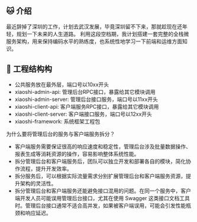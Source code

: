 ## 🐱‍ 介绍
最近辞掉了深圳的工作，计划去武汉发展，毕竟深圳留不下来，那就趁现在还年轻，规划一下未来的人生道路。
利用这段空档期，我计划搭建一套完整的全栈微服务架构，用来保持编码水平的熟练度，也系统性地学习一下前端和运维方面知识。

## 🐶 工程结构构

* 公共服务放在最外层，端口号以10xx开头
* xiaoshi-admin-api: 管理后台RPC接口，暴露给其它模块调用
* xiaoshi-admin-server: 管理后台接口服务，端口号以11xx开头
* xiaoshi-client-api: 客户端服务RPC接口，暴露给其它模块调用
* xiaoshi-client-server: 客户端接口服务，端口号以12xx开头
* xiaoshi-framework: 系统框架工程包

为什么要将管理后台的服务与客户端服务拆分？
* 客户端服务需要保证很高的响应速度和稳定性，管理后台涉及批量数据操作、报表生成等消耗资源的操作，容易影响整体系统性能。
* 拆分管理后台和客户端服务后，团队可以独立开发和部署各自的模块，简化协作流程，提升开发效率。
* 拆分服务后，可以根据实际流量需求分别扩展管理后台和客户端服务资源，提升架构的灵活性。
* 拆分管理后台和客户端服务还能避免接口混用的问题。在同一个服务中，客户端开发人员可能误用管理后台接口，尤其在使用 Swagger 这类接口文档工具时。管理后台接口通常不适合高并发，如果被客户端误用，可能会引发性能瓶颈和响应延迟。